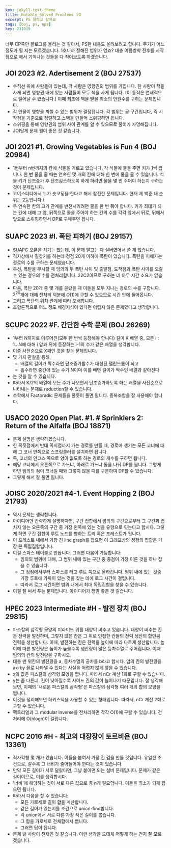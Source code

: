 ```yaml
---
key: jekyll-text-theme
title: Notable Solved Problems 1호
excerpt: PS 잘하고 싶어요
tags: [boj, ps, nps]
key: 231019
---
```

너무 CP쪽만 블로그를 올리는 것 같아서, PS한 내용도 올려보려고 합니다. 주기가 어느 정도가 될 지는 모르겠습니다. 1호니까 정해진 범위가 없죠? 대충 여름방학 전후를 시작점으로 해서 기억나는 것들을 다 적어보도록 하겠습니다.
## JOI 2023 #2. Adertisement 2 (BOJ 27537)
- 수직선 위에 사람들이 있는데, 각 사람은 영향권의 범위를 가집니다. 한 사람이 책을 사게 되면 영향권 내에 있는 사람들이 모두 책을 사게 됩니다. (이 동작은 연쇄적으로 일어날 수 있습니다.) 이때 최초에 책을 받을 최소의 인원수를 구하는 문제입니다.
- 각 인물이 영향을 끼칠 수 있는 범위가 결정됩니다. 각 범위는 곧 구간입니다, 즉 시작점을 기준으로 정렬하고 스택을 만들어 스위핑하면 됩니다.
- 스위핑을 통해 영향권의 범위 사이 관계를 알 수 있으므로 풀이가 자명해집니다.
- JOI답게 문제 퀄이 좋은 것 같습니다.

## JOI 2021 #1. Growing Vegetables is Fun 4 (BOJ 20984)
- 1번부터 n번까지의 칸에 식물을 기르고 있습니다. 각 식물에 물을 주면 키가 1씩 큽니다. 한 번 물을 줄 때는 연속한 몇 개의 칸에 대해 한 번에 물을 줄 수 있습니다. 식물 키가 단조증가 후 단조감소하도록 하게 하려면 물을 몇 번 주어야 하는지 구하는 것이 문제입니다.
- 코이스터디에서 누가 숏코딩을 한다고 해서 참전한 문제입니다. 현재 제 백준 내 순위는 2등입니다.\
- 두 연속한 칸의 크기 관계를 반전시키려면 물을 한 번 줘야 합니다. 키가 최대가 되는 칸에 대해 그 앞, 뒤쪽으로 물을 주어야 하는 칸의 수를 각각 앞에서 뒤로, 뒤에서 앞으로 스위핑하면서 DP로 구해주면 됩니다.

## SUAPC 2023 #I. 폭탄 피하기 (BOJ 29157)
- SUAPC 오픈을 치기는 했는데, 이 문제 말고는 다 실버였어서 쓸 게 없습니다.
- 격자상에서 길찾기를 하는데 정점 20개 이하에 폭탄이 있습니다. 폭탄을 피해가는 경로의 수를 구하는 문제였습니다.
- 우선, 폭탄을 무시할 때 임의의 두 폭탄 사이 및 출발점, 도착점과 폭탄 사이를 오갈 수 있는 경우의 수를 전처리합니다. 22C2이므로 구하는 데 아무 시간 소요가 없습니다.
- 다음, 폭탄 20개 중 몇 개를 골랐을 때 이들을 모두 지나는 경로의 수를 구합니다. $2^{20}$개에 대해 전처리 덕분에 $O(1)$에 구할 수 있으므로 시간 안에 들어옵니다.
- 그리고 폭탄의 위치 관계에 따라 포배합니다.
- 조합론적으로 어느 정도 배경지식이 있다면 어렵지 않은 문제였다고 생각합니다.

## SCUPC 2022 #F. 간단한 수학 문제 (BOJ 26269)
- 1부터 N까지로 이루어진(모두 한 번씩 등장해야 합니다) 길이 K 배열 중, 모든 i : 1...N에 대해 i 앞과 뒤에 등장하는 i-1의 수가 같은 배열을 생각합니다.
- 이중 사전순으로 X째인 것을 찾는 문제입니다.
- 몇 가지 관찰을 통해, 
	- 배열의 길이가 짝수라면 단조증가함수가 대칭된 팰린드롬이 되고
	- 홀수라면 중간에 있는 수가 N이며 이를 빼면 길이가 짝수인 배열과 같아진다
- 는 것을 알 수 있습니다.
- 따라서 K/2의 배열에 모든 수가 나오면서 단조증가하도록 하는 배열을 사전순으로 나타내는 문제로 reduction할 수 있습니다.
- 수학에서 Factoradic 문제들을 풀듯이 풀면 됩니다. 중복조합을 잘 사용해야 합니다.

## USACO 2020 Open Plat. #1. # Sprinklers 2: Return of the Alfalfa (BOJ 18871)
- 문제 설명은 생략하겠습니다.
- 한 꼭짓점에서 반대 꼭지점까지 가는 경로를 만들 때, 경로에 생기는 모든 코너에 대해 그 코너 안쪽으로 스프링클러를 설치하면 됩니다.
- 즉, 코너의 인코스 쪽으로 양이 없도록 하는 경로의 개수를 구하면 됩니다.
- 해당 코너에서 오른쪽으로 가느냐, 아래로 가느냐 둘을 나눠 DP를 짭니다. 그렇게 하면 임의의 점이 코너일 때와 그렇지 않을 때를 구분하여 DP할 수 있습니다.
- 그렇게 해서 잘 풀면 됩니다.

## JOISC 2020/2021 #4-1. Event Hopping 2 (BOJ 21793)
- 역시 문제는 생략합니다.
- 아이디어만 간략하게 설명하자면, 구간 집합에서 임의의 구간으로부터 그 구간과 겹치지 않는 오른쪽의 구간 중 가장 왼쪽에 있는 것을 유향으로 잇는다고 합시다. 그렇게 하면 구간 집합이 루트 노드를 향하는 트리 혹은 포레스트가 됩니다.
- 이 포레스트 내에서 가장 긴 line graph를 잡으면 이 그래프상의 정점의 집합은 가장 큰 독립집합입니다.
- 이걸 스파스 테이블로 만듭니다. 그러면 다음이 가능합니다:
	- 임의의 범위에 대해, 그 범위 내에 있는 구간 중 종점이 가장 이른 것을 하나 잡을 수 있습니다.
	- 그 정점에서부터 스파스를 타고 루트 쪽으로 올라갑니다. 범위 내에 있는 것중 가장 루트에 가까이 있는 것을 찾는 데에 로그 시간이 걸립니다.
	- 따라서 로그 시간이면 범위 내에서 최대 독립집합을 찾을 수 있습니다.
- 이걸 잘 써서 푸는 문제입니다. 아이디어가 정말 좋은 것 같습니다.

## HPEC 2023 Intermediate #H - 발전 장치 (BOJ 29815)
- 파스칼의 삼각형 모양의 피라미드 위를 태양이 비추고 있습니다. 태양이 비추는 칸은 전력을 발전하며, 그렇지 않은 칸은 그 위로 인접한 칸들의 전력 생산의 합만큼 전력을 생산합니다. 이때, 발전하는 칸은 전력을 높이에 따라 다르게 생산합니다. 높이에 따른 발전량은 높이가 높을수록 생산량이 많은 등차수열로 주어집니다. 이때 임의의 칸의 발전량을 구하시오.
- 대충 맨 위칸의 발전량을 a, 등차수열의 공차를 b라고 합시다. 임의 칸의 발전량을 ax-by 꼴로 나타낼 수 있다는 사실을 어렵지 않게 찾을 수 있습니다.
- x의 값은 파스칼의 삼각형 모양을 띕니다. 따라서 nCr 계산 1회로 구할 수 있습니다.
- y는 좀 다른데, 칸이 낮아질수록 사이드 칸의 값이 늘어나기 때문입니다. 잘 생각해보면, 이때의 '새로운 파스칼의 삼각형'은 파스칼의 삼각형 여러 개의 합의 모양을 띕니다.
- 이것을 정리해보면 하키스틱을 사용할 수 있는 형태입니다. 따라서, nCr 계산 2회로 구할 수 있습니다.
- 팩토리얼과 그 modular inverse를 전처리하면 각각 O(1)에 구할 수 있습니다. 전처리에 O(nlogn)이 걸립니다.

## NCPC 2016 #H - 최고의 대장장이 토르비욘 (BOJ 13361)
- 직사각형 몇 개가 있습니다. 이들을 붙여서 가장 긴 검을 만들 것입니다. 유일한 조건으로, 갈수록 그 너비가 줄어들어야 한다는 것이 있습니다.
- 만약 모든 길이가 서로 달랐다면, 그냥 붙이면 되는 실버 문제입니다. 문제가 같은 길이이므로, 이를 생각합시다.
- '너비'에 해당하는 것이 서로 다른 값으로 총 n개 필요합니다. 이들을 최소가 되게 잡으면 됩니다.
- 따라서 다음을 할 수 있습니다:
	- 모든 가로세로 길이 합을 계산합니다.
	- 같은 길이가 있는지를 조건으로 union-find합니다.
	- 각 union에서 서로 다른 가장 작은 길이를 뽑습니다.
	- 그 합을 가로세로 전체합에서 뺍니다.
	- 그러면 답이 됩니다.
- 문제 낸 사람이 천재인 것 같습니다. 이런 생각을 도대체 어떻게 하는 건지 잘 모르겠습니다.

